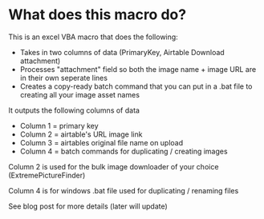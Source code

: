 # What does this macro do?

This is an excel VBA macro that does the following:

- Takes in two columns of data (PrimaryKey, Airtable Download attachment)
- Processes "attachment" field so both the image name + image URL are in their own seperate lines
- Creates a copy-ready batch command that you can put in a .bat file to creating all your image asset names

It outputs the following columns of data

- Column 1 = primary key
- Column 2 = airtable's URL image link
- Column 3 = airtables original file name on upload
- Column 4 = batch commands for duplicating / creating images

Column 2 is used for the bulk image downloader of your choice (ExtremePictureFinder)

Column 4 is for windows .bat file used for duplicating / renaming files

See blog post for more details (later will update)

